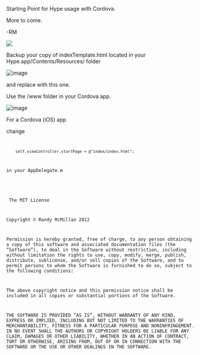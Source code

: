 Starting Point for Hype usage with Cordova.

More to come.

-RM


![](https://github.com/RandyMcMillan/CordovaHypeTemplate/raw/master/CordovaHypeScreenShot.png)



Backup your copy of indexTemplate.html located in your Hype.app/Contents/Resources/ folder


![image](https://github.com/RandyMcMillan/CordovaHypeTemplate/raw/master/indexTemplate.png)

and replace with this one.


Use the /www folder in your Cordova app.

![image](https://github.com/RandyMcMillan/CordovaHypeTemplate/raw/master/www.png)

For a Cordova (iOS) app 

change
<code> 
		
		self.viewController.startPage = @"index/index.html";

in your AppDelegate.m 

<br><br>
The MIT License

Copyright © Randy McMillan 2012

Permission is hereby granted, free of charge, to any person obtaining a copy of this software and associated documentation files (the “Software”), to deal in the Software without restriction, including without limitation the rights to use, copy, modify, merge, publish, distribute, sublicense, and/or sell copies of the Software, and to permit persons to whom the Software is furnished to do so, subject to the following conditions:

The above copyright notice and this permission notice shall be included in all copies or substantial portions of the Software.

THE SOFTWARE IS PROVIDED “AS IS”, WITHOUT WARRANTY OF ANY KIND, EXPRESS OR IMPLIED, INCLUDING BUT NOT LIMITED TO THE WARRANTIES OF MERCHANTABILITY, FITNESS FOR A PARTICULAR PURPOSE AND NONINFRINGEMENT. IN NO EVENT SHALL THE AUTHORS OR COPYRIGHT HOLDERS BE LIABLE FOR ANY CLAIM, DAMAGES OR OTHER LIABILITY, WHETHER IN AN ACTION OF CONTRACT, TORT OR OTHERWISE, ARISING FROM, OUT OF OR IN CONNECTION WITH THE SOFTWARE OR THE USE OR OTHER DEALINGS IN THE SOFTWARE.